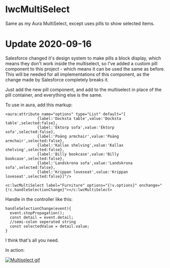 # lwcMultiSelect
Same as my Aura MultiSelect, except uses pills to show selected items.

# Update 2020-09-16
Salesforce changed it's design system to make pills a block display, which means they don't work inside the multiselect, so I've added a custom pill component
to this project - which means it can be used the same as before. This will be needed for all implementations of this component, as the change made by Salesforce completely breaks it. 

Just add the new pill component, and add to the multiselect in place of the pill container, and everything else is the same.

To use in aura, add this markup:

    <aura:attribute name="options" type="List" default="[
                  {label:'Docksta table',value:'Docksta table',selected:false},
                  {label:'Ektorp sofa',value:'Ektorp sofa',selected:false},
                  {label:'Poäng armchair',value:'Poäng armchair',selected:false},
                  {label:'Kallax shelving',value:'Kallax shelving',selected:false},
                  {label:'Billy bookcase',value:'Billy bookcase',selected:false},
                  {label:'Landskrona sofa',value:'Landskrona sofa',selected:false},
                  {label:'Krippan loveseat',value:'Krippan loveseat',selected:false}]"/>

    <c:lwcMultiSelect label="Furniture" options="{!v.options}" onchange="{!c.handleSelectionChange}"></c:lwcMultiSelect>

Handle in the controller like this:

    handleSelectionChange(event){
      event.stopPropagation();
      const detail = event.detail;
      //semi-colon seperated string
      const selectedValue = detail.value;
    }
    
I think that's all you need.
   

In action:

[![Multiselect gif][1]][1]

[1]: https://media.giphy.com/media/l0Qlzg9JJcujQc0KrE/giphy.gif

